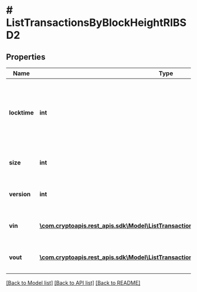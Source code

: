 # # ListTransactionsByBlockHeightRIBSD2

## Properties

Name | Type | Description | Notes
------------ | ------------- | ------------- | -------------
**locktime** | **int** | Represents the time at which a particular transaction can be added to the blockchain. |
**size** | **int** | Represents the total size of this transaction. |
**version** | **int** | Represents transaction version number. |
**vin** | [**\com.cryptoapis.rest_apis.sdk\Model\ListTransactionsByBlockHeightRIBSD2VinInner[]**](ListTransactionsByBlockHeightRIBSD2VinInner.md) | Represents the transaction inputs. |
**vout** | [**\com.cryptoapis.rest_apis.sdk\Model\ListTransactionsByBlockHeightRIBSD2VoutInner[]**](ListTransactionsByBlockHeightRIBSD2VoutInner.md) | Represents the transaction outputs. |

[[Back to Model list]](../../README.md#models) [[Back to API list]](../../README.md#endpoints) [[Back to README]](../../README.md)
